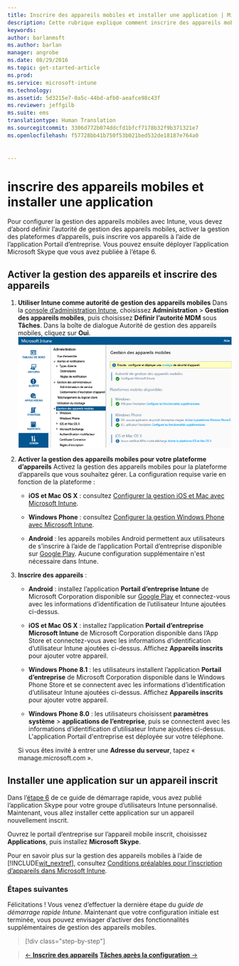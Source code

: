 ```yaml
---
title: Inscrire des appareils mobiles et installer une application | Microsoft Intune
description: Cette rubrique explique comment inscrire des appareils mobiles et installer une application sur un appareil Intune inscrit
keywords: 
author: barlanmsft
ms.author: barlan
manager: angrobe
ms.date: 08/29/2016
ms.topic: get-started-article
ms.prod: 
ms.service: microsoft-intune
ms.technology: 
ms.assetid: 5d3215e7-0a5c-44bd-afb0-aeafce98c43f
ms.reviewer: jeffgilb
ms.suite: ems
translationtype: Human Translation
ms.sourcegitcommit: 3306d772b074ddcfd1bfcf7178b32f9b371321e7
ms.openlocfilehash: f57728bb41b750f53b021bed532de18187e764a0


---
```


# inscrire des appareils mobiles et installer une application
Pour configurer la gestion des appareils mobiles avec Intune, vous devez d’abord définir l’autorité de gestion des appareils mobiles, activer la gestion des plateformes d’appareils, puis inscrire vos appareils à l’aide de l’application Portail d’entreprise. Vous pouvez ensuite déployer l’application Microsoft Skype que vous avez publiée à l’étape 6.

## Activer la gestion des appareils et inscrire des appareils

1.  **Utiliser Intune comme autorité de gestion des appareils mobiles** Dans la [console d’administration Intune](https://manage.microsoft.com/), choisissez **Administration** > **Gestion des appareils mobiles**, puis choisissez **Définir l’autorité MDM** sous **Tâches**.  Dans la boîte de dialogue Autorité de gestion des appareils mobiles, cliquez sur **Oui**.
    ![Console d’administration. Définir l’autorité de gestion des appareils mobiles sur Intune](./media/mdmAuthority.png)

2.  **Activer la gestion des appareils mobiles pour votre plateforme d’appareils** Activez la gestion des appareils mobiles pour la plateforme d’appareils que vous souhaitez gérer. La configuration requise varie en fonction de la plateforme :

    -   **iOS et Mac OS X** : consultez [Configurer la gestion iOS et Mac avec Microsoft Intune](/intune/deploy-use/set-up-ios-and-mac-management-with-microsoft-intune).

    -   **Windows Phone** : consultez [Configurer la gestion Windows Phone avec Microsoft Intune](/intune/deploy-use/set-up-windows-phone-management-with-microsoft-intune).

    -   **Android** : les appareils mobiles Android permettent aux utilisateurs de s’inscrire à l’aide de l’application Portail d’entreprise disponible sur [Google Play](https://play.google.com/store/apps/details?id=com.skype.raider). Aucune configuration supplémentaire n'est nécessaire dans Intune.

3.  **Inscrire des appareils** :

    -   **Android** : installez l’application **Portail d’entreprise Intune** de Microsoft Corporation disponible sur [Google Play](http://go.microsoft.com/fwlink/p/?LinkId=386612) et connectez-vous avec les informations d’identification de l’utilisateur Intune ajoutées ci-dessus.

    -   **iOS et Mac OS X** : installez l’application **Portail d’entreprise Microsoft Intune** de Microsoft Corporation disponible dans l’App Store et connectez-vous avec les informations d’identification d’utilisateur Intune ajoutées ci-dessus. Affichez **Appareils inscrits** pour ajouter votre appareil.

    -   **Windows Phone 8.1** : les utilisateurs installent l’application **Portail d’entreprise** de Microsoft Corporation disponible dans le Windows Phone Store et se connectent avec les informations d’identification d’utilisateur Intune ajoutées ci-dessus.  Affichez **Appareils inscrits** pour ajouter votre appareil.

    -   **Windows Phone 8.0** : les utilisateurs choisissent **paramètres système** &gt; **applications de l’entreprise**, puis se connectent avec les informations d’identification d’utilisateur Intune ajoutées ci-dessus. L'application Portail d'entreprise est déployée sur votre téléphone.

    Si vous êtes invité à entrer une **Adresse du serveur**, tapez « manage.microsoft.com ».

## Installer une application sur un appareil inscrit
Dans l’[étape 6](start-with-a-paid-subscription-to-microsoft-intune-step-6.md) de ce guide de démarrage rapide, vous avez publié l’application Skype pour votre groupe d’utilisateurs Intune personnalisé. Maintenant, vous allez installer cette application sur un appareil nouvellement inscrit.

Ouvrez le portail d’entreprise sur l’appareil mobile inscrit, choisissez **Applications**, puis installez **Microsoft Skype**.

Pour en savoir plus sur la gestion des appareils mobiles à l’aide de [!INCLUDE[wit_nextref](../includes/wit_nextref_md.md)], consultez [Conditions préalables pour l’inscription d’appareils dans Microsoft Intune](/intune/deploy-use/prerequisites-for-enrollment).


### Étapes suivantes
Félicitations ! Vous venez d’effectuer la dernière étape du *guide de démarrage rapide Intune*. Maintenant que votre configuration initiale est terminée, vous pouvez envisager d’activer des fonctionnalités supplémentaires de gestion des appareils mobiles.

>[!div class="step-by-step"]

>[&larr; **Inscrire des appareils**](.\start-with-a-paid-subscription-to-microsoft-intune-step-8.md)     [**Tâches après la configuration** &rarr;](.\post-configuration-tasks.md)  



<!--HONumber=Oct16_HO3-->


